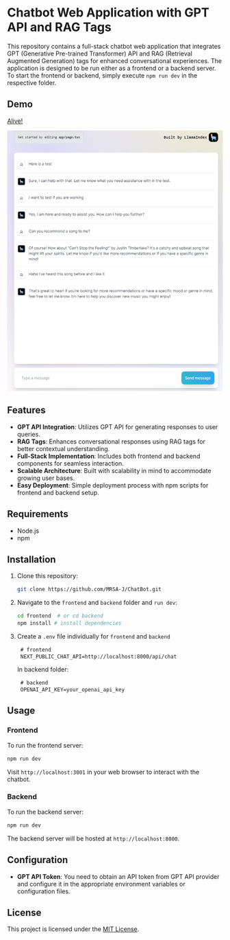 # Chatbot Web Application with GPT API and RAG Tags

This repository contains a full-stack chatbot web application that integrates GPT (Generative Pre-trained Transformer) API and RAG (Retrieval Augmented Generation) tags for enhanced conversational experiences. The application is designed to be run either as a frontend or a backend server. To start the frontend or backend, simply execute `npm run dev` in the respective folder.

## Demo

[Alive!](https://chat-pa1u5moxe-chen-weis-projects.vercel.app/)

![Demo](./sample.png)

## Features

- **GPT API Integration**: Utilizes GPT API for generating responses to user queries.
- **RAG Tags**: Enhances conversational responses using RAG tags for better contextual understanding.
- **Full-Stack Implementation**: Includes both frontend and backend components for seamless interaction.
- **Scalable Architecture**: Built with scalability in mind to accommodate growing user bases.
- **Easy Deployment**: Simple deployment process with npm scripts for frontend and backend setup.

## Requirements

- Node.js
- npm

## Installation

1. Clone this repository:

   ```bash
   git clone https://github.com/MRSA-J/ChatBot.git
   ```

2. Navigate to the `frontend` and `backend` folder and `run dev`:

   ```bash
   cd frontend  # or cd backend
   npm install # install dependencies
   ```

3. Create a `.env` file individually for `frontend` and `backend`
   ```.env 
    # frontend
    NEXT_PUBLIC_CHAT_API=http://localhost:8000/api/chat
   ```

    In backend folder:
   ```.env 
    # backend
    OPENAI_API_KEY=your_openai_api_key
   ```


## Usage

### Frontend

To run the frontend server:

```bash
npm run dev
```

Visit `http://localhost:3001` in your web browser to interact with the chatbot.

### Backend

To run the backend server:

```bash
npm run dev
```

The backend server will be hosted at `http://localhost:8000`.

## Configuration

- **GPT API Token**: You need to obtain an API token from GPT API provider and configure it in the appropriate environment variables or configuration files.


## License

This project is licensed under the [MIT License](LICENSE).

